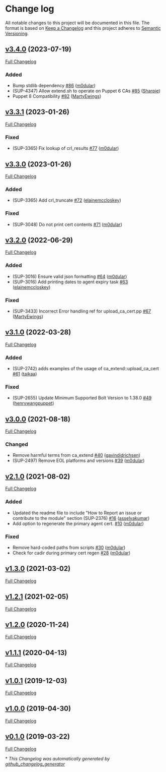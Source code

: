 # Change log

All notable changes to this project will be documented in this file. The format is based on [Keep a Changelog](http://keepachangelog.com/en/1.0.0/) and this project adheres to [Semantic Versioning](http://semver.org).

## [v3.4.0](https://github.com/puppetlabs/ca_extend/tree/v3.4.0) (2023-07-19)

[Full Changelog](https://github.com/puppetlabs/ca_extend/compare/v3.3.1...v3.4.0)

### Added

- Bump stdlib dependency [\#86](https://github.com/puppetlabs/ca_extend/pull/86) ([m0dular](https://github.com/m0dular))
- \(SUP-4347\) Allow extend.sh to operate on Puppet 6 CAs [\#85](https://github.com/puppetlabs/ca_extend/pull/85) ([Sharpie](https://github.com/Sharpie))
- Puppet 8 Compatibility [\#82](https://github.com/puppetlabs/ca_extend/pull/82) ([MartyEwings](https://github.com/MartyEwings))

## [v3.3.1](https://github.com/puppetlabs/ca_extend/tree/v3.3.1) (2023-01-26)

[Full Changelog](https://github.com/puppetlabs/ca_extend/compare/v3.3.0...v3.3.1)

### Fixed

- \(SUP-3365\) Fix lookup of crl\_results [\#77](https://github.com/puppetlabs/ca_extend/pull/77) ([m0dular](https://github.com/m0dular))

## [v3.3.0](https://github.com/puppetlabs/ca_extend/tree/v3.3.0) (2023-01-26)

[Full Changelog](https://github.com/puppetlabs/ca_extend/compare/v3.2.0...v3.3.0)

### Added

- \(SUP-3365\) Add crl\_truncate  [\#72](https://github.com/puppetlabs/ca_extend/pull/72) ([elainemccloskey](https://github.com/elainemccloskey))

### Fixed

- \(SUP-3048\) Do not print cert contents [\#71](https://github.com/puppetlabs/ca_extend/pull/71) ([m0dular](https://github.com/m0dular))

## [v3.2.0](https://github.com/puppetlabs/ca_extend/tree/v3.2.0) (2022-06-29)

[Full Changelog](https://github.com/puppetlabs/ca_extend/compare/v3.1.0...v3.2.0)

### Added

- \(SUP-3016\) Ensure valid json formatting [\#64](https://github.com/puppetlabs/ca_extend/pull/64) ([m0dular](https://github.com/m0dular))
- \(SUP-3016\) Add printing dates to agent expiry task [\#63](https://github.com/puppetlabs/ca_extend/pull/63) ([elainemccloskey](https://github.com/elainemccloskey))

### Fixed

- \(SUP-3433\) Incorrect Error handling ref for upload\_ca\_cert.pp  [\#67](https://github.com/puppetlabs/ca_extend/pull/67) ([MartyEwings](https://github.com/MartyEwings))

## [v3.1.0](https://github.com/puppetlabs/ca_extend/tree/v3.1.0) (2022-03-28)

[Full Changelog](https://github.com/puppetlabs/ca_extend/compare/v3.0.0...v3.1.0)

### Added

- \(SUP-2742\) adds examples of the usage of ca\_extend::upload\_ca\_cert [\#61](https://github.com/puppetlabs/ca_extend/pull/61) ([taikaa](https://github.com/taikaa))

### Fixed

- \(SUP-2655\) Update Minimum Supported Bolt Version to 1.38.0 [\#49](https://github.com/puppetlabs/ca_extend/pull/49) ([henrywangpuppet](https://github.com/henrywangpuppet))

## [v3.0.0](https://github.com/puppetlabs/ca_extend/tree/v3.0.0) (2021-08-18)

[Full Changelog](https://github.com/puppetlabs/ca_extend/compare/v2.1.0...v3.0.0)

### Changed

- Remove harmful terms from ca\_extend [\#40](https://github.com/puppetlabs/ca_extend/pull/40) ([gavindidrichsen](https://github.com/gavindidrichsen))
- \(SUP-2497\) Remove EOL platforms and versions [\#39](https://github.com/puppetlabs/ca_extend/pull/39) ([m0dular](https://github.com/m0dular))

## [v2.1.0](https://github.com/puppetlabs/ca_extend/tree/v2.1.0) (2021-08-02)

[Full Changelog](https://github.com/puppetlabs/ca_extend/compare/v1.3.0...v2.1.0)

### Added

- Updated the readme file to include "How to Report an issue or contribute to the module" section \(SUP-2376\) [\#16](https://github.com/puppetlabs/ca_extend/pull/16) ([asselvakumar](https://github.com/asselvakumar))
- Add option to regenerate the primary agent cert. [\#10](https://github.com/puppetlabs/ca_extend/pull/10) ([m0dular](https://github.com/m0dular))

### Fixed

- Remove hard-coded paths from scripts [\#30](https://github.com/puppetlabs/ca_extend/pull/30) ([m0dular](https://github.com/m0dular))
- Check for cadir during primary cert regen [\#28](https://github.com/puppetlabs/ca_extend/pull/28) ([m0dular](https://github.com/m0dular))

## [v1.3.0](https://github.com/puppetlabs/ca_extend/tree/v1.3.0) (2021-03-02)

[Full Changelog](https://github.com/puppetlabs/ca_extend/compare/v1.2.1...v1.3.0)

## [v1.2.1](https://github.com/puppetlabs/ca_extend/tree/v1.2.1) (2021-02-05)

[Full Changelog](https://github.com/puppetlabs/ca_extend/compare/v1.2.0...v1.2.1)

## [v1.2.0](https://github.com/puppetlabs/ca_extend/tree/v1.2.0) (2020-11-24)

[Full Changelog](https://github.com/puppetlabs/ca_extend/compare/v1.1.1...v1.2.0)

## [v1.1.1](https://github.com/puppetlabs/ca_extend/tree/v1.1.1) (2020-04-13)

[Full Changelog](https://github.com/puppetlabs/ca_extend/compare/v1.0.1...v1.1.1)

## [v1.0.1](https://github.com/puppetlabs/ca_extend/tree/v1.0.1) (2019-12-03)

[Full Changelog](https://github.com/puppetlabs/ca_extend/compare/v1.0.0...v1.0.1)

## [v1.0.0](https://github.com/puppetlabs/ca_extend/tree/v1.0.0) (2019-04-30)

[Full Changelog](https://github.com/puppetlabs/ca_extend/compare/v0.1.0...v1.0.0)

## [v0.1.0](https://github.com/puppetlabs/ca_extend/tree/v0.1.0) (2019-03-22)

[Full Changelog](https://github.com/puppetlabs/ca_extend/compare/fd9f05b17f65770910b3146688ed702011b62802...v0.1.0)



\* *This Changelog was automatically generated by [github_changelog_generator](https://github.com/github-changelog-generator/github-changelog-generator)*
